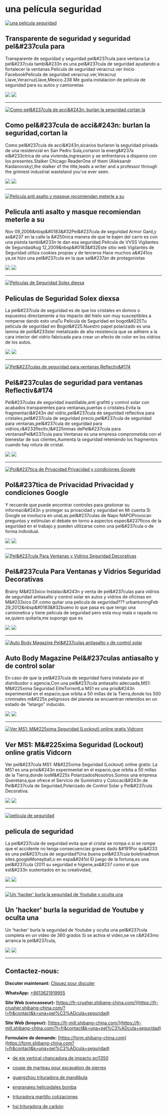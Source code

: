 # una película seguridad

<a href="https://swt.shibang-china.com/?l=fr&img&k=una+pel%C3%ADcula+seguridad" target="_blank">![una película seguridad](http://static.shibang-china.com/all-800x300/931.jpg)</a>

## Transparente de seguridad y seguridad pel&#237cula para
Transparente de seguridad y seguridad pel&#237cula para ventana La pel&#237cula tambi&#233n es una pel&#237cula de seguridad ayudando a fortalecer la ventanas.Pelicula de seguridad veracruz.ver Inicio FacebookPelicula de seguridad veracruz.ver,Veracruz Llave,VeracruzLlave,Mexico.238 Me gusta.instalacion de pelicula de seguridad para su autos y camionetas


<a href="https://whatsapp.shibangsoft.com/WhatsApp.php" target="_blank" title="WhatsApp">![](http://static.shibang-china.com/icon/whatsapp.png)</a> <a href="https://swt.shibang-china.com/?l=fr&icon&k=una+pel%C3%ADcula+seguridad" target="_blank">![](http://static.shibang-china.com/icon/chat-fr.png)</a>

---

<a href="https://swt.shibang-china.com/?l=fr&img&k=una+pel%C3%ADcula+seguridad" target="_blank">![Como pel&#237cula de acci&#243n: burlan la seguridad,cortan la](http://static.shibang-china.com/all-800x300/849.jpg)</a>

## Como pel&#237cula de acci&#243n: burlan la seguridad,cortan la
Como pel&#237cula de acci&#243n,sicarios burlaron la seguridad privada de una residencial en San Pedro Sula,cortaron la energ&#237a el&#233ctrica de una vivienda,ingresaron y se enfrentaros a disparos con los presentes.Stalker Chicago ReaderOne of them (Aleksandr Kaidanovsky),the stalker of the title,leads a writer and a professor through the grimiest industrial wasteland you've ever seen.


<a href="https://whatsapp.shibangsoft.com/WhatsApp.php" target="_blank" title="WhatsApp">![](http://static.shibang-china.com/icon/whatsapp.png)</a> <a href="https://swt.shibang-china.com/?l=fr&icon&k=una+pel%C3%ADcula+seguridad" target="_blank">![](http://static.shibang-china.com/icon/chat-fr.png)</a>

---

<a href="https://swt.shibang-china.com/?l=fr&img&k=una+pel%C3%ADcula+seguridad" target="_blank">![Pelicula anti asalto y masque recomiendan meterle a su](http://static.shibang-china.com/all-800x300/556.jpg)</a>

## Pelicula anti asalto y masque recomiendan meterle a su
Nov 09,2006&nbsp&#0183&#32Pel&#237cula de seguridad Armor Gard,y as&#237 en la calle la &#250nica manera de que te bajen del carro es con una pistola tambi&#233n te dan esa seguridad.Pelicula de VVSS Vigilantes de SeguridadAug 12,2009&nbsp&#0183&#32Este sitio web Vigilantes de Seguridad utiliza cookies propias y de terceros Hace muchos a&#241os ya,se hizo una pel&#237cula en la que sal&#237an de protagonistas


<a href="https://whatsapp.shibangsoft.com/WhatsApp.php" target="_blank" title="WhatsApp">![](http://static.shibang-china.com/icon/whatsapp.png)</a> <a href="https://swt.shibang-china.com/?l=fr&icon&k=una+pel%C3%ADcula+seguridad" target="_blank">![](http://static.shibang-china.com/icon/chat-fr.png)</a>

---

<a href="https://swt.shibang-china.com/?l=fr&img&k=una+pel%C3%ADcula+seguridad" target="_blank">![Peliculas de Seguridad Solex diexsa](http://static.shibang-china.com/all-800x300/1245.jpg)</a>

## Peliculas de Seguridad Solex diexsa
La pel&#237cula de seguridad es de que los cristales en domos o expuestos directamente a los impacto del hielo son muy susceptibles a romperse dando esto unaTu Pelicula de Seguridad en bogot&#225Tu pelicula de seguridad en Bogot&#225.Nuestro papel polarizado es una lamina de poli&#233ster metalizado de alta resistencia que se adhiere a la cara interior del vidrio fabricada para crear un efecto de color en los vidrios de los autos.


<a href="https://whatsapp.shibangsoft.com/WhatsApp.php" target="_blank" title="WhatsApp">![](http://static.shibang-china.com/icon/whatsapp.png)</a> <a href="https://swt.shibang-china.com/?l=fr&icon&k=una+pel%C3%ADcula+seguridad" target="_blank">![](http://static.shibang-china.com/icon/chat-fr.png)</a>

---

<a href="https://swt.shibang-china.com/?l=fr&img&k=una+pel%C3%ADcula+seguridad" target="_blank">![Pel&#237culas de seguridad para ventanas Reflectiv&#174](http://static.shibang-china.com/all-800x300/958.jpg)</a>

## Pel&#237culas de seguridad para ventanas Reflectiv&#174
Pel&#237culas de seguridad inastillable,anti grafitti y control solar con acabados transparentes para ventanas,puertas o cristales.Evita la fragmentaci&#243n del vidrio,pel&#237cula de seguridad reflectiva para cristales,pel&#237cula de seguridad precio,pel&#237cula de seguridad para ventanas,pel&#237cula de seguridad para vidrios,r&#233flectiv,l&#225minas dePel&#237cula para ventanasPel&#237cula para Ventanas es una empresa comprometida con el bienestar de sus clientes,Aumenta la seguridad reteniendo los fragmentos cuando hay rotura de cristal.


<a href="https://whatsapp.shibangsoft.com/WhatsApp.php" target="_blank" title="WhatsApp">![](http://static.shibang-china.com/icon/whatsapp.png)</a> <a href="https://swt.shibang-china.com/?l=fr&icon&k=una+pel%C3%ADcula+seguridad" target="_blank">![](http://static.shibang-china.com/icon/chat-fr.png)</a>

---

<a href="https://swt.shibang-china.com/?l=fr&img&k=una+pel%C3%ADcula+seguridad" target="_blank">![Pol&#237tica de Privacidad Privacidad y condiciones Google](http://static.shibang-china.com/all-800x300/404.jpg)</a>

## Pol&#237tica de Privacidad Privacidad y condiciones Google
Y recuerde que puede encontrar controles para gestionar su informaci&#243n y proteger su privacidad y seguridad en Mi cuenta Si Google se involucra en unaLas pel&#237culas de Napo NAPOProvocan preguntas y estimulan el debate en torno a aspectos espec&#237ficos de la seguridad en el trabajo.y pueden utilizarse como una pel&#237cula o de forma individual.


<a href="https://whatsapp.shibangsoft.com/WhatsApp.php" target="_blank" title="WhatsApp">![](http://static.shibang-china.com/icon/whatsapp.png)</a> <a href="https://swt.shibang-china.com/?l=fr&icon&k=una+pel%C3%ADcula+seguridad" target="_blank">![](http://static.shibang-china.com/icon/chat-fr.png)</a>

---

<a href="https://swt.shibang-china.com/?l=fr&img&k=una+pel%C3%ADcula+seguridad" target="_blank">![Pel&#237cula Para Ventanas y Vidrios Seguridad Decorativas](http://static.shibang-china.com/all-800x300/1088.jpg)</a>

## Pel&#237cula Para Ventanas y Vidrios Seguridad Decorativas
Brainy M&#233xico Instalaci&#243n y venta de pel&#237culas para vidrios de seguridad antiasalto y control solar en autos y vidrios de oficinas en M&#233xico DF.como quitar una pelicula de seguridad??? urbantuningFeb 29,2012&nbsp&#0183&#32bueno lo que pasa es que tengo una camionetica y tiene pelicula de seguridad pero esta muy mala o rayada no se,quiero quitarla,me supongo que es


<a href="https://whatsapp.shibangsoft.com/WhatsApp.php" target="_blank" title="WhatsApp">![](http://static.shibang-china.com/icon/whatsapp.png)</a> <a href="https://swt.shibang-china.com/?l=fr&icon&k=una+pel%C3%ADcula+seguridad" target="_blank">![](http://static.shibang-china.com/icon/chat-fr.png)</a>

---

<a href="https://swt.shibang-china.com/?l=fr&img&k=una+pel%C3%ADcula+seguridad" target="_blank">![Auto Body Magazine Pel&#237culas antiasalto y de control solar](http://static.shibang-china.com/all-800x300/182.jpg)</a>

## Auto Body Magazine Pel&#237culas antiasalto y de control solar
En caso de que la pel&#237cula de seguridad fuera instalada por el distribuidor o agencia,Con una pel&#237cula antiasalto adecuada,MS1: M&#225xima Seguridad EliteTorrentLa MS1 es una prisi&#243n experimental en el espacio,que orbita a 50 millas de la Tierra,donde los 500 criminales m&#225s peligrosos del planeta se encuentran retenidos en un estado de "letargo" inducido.


<a href="https://whatsapp.shibangsoft.com/WhatsApp.php" target="_blank" title="WhatsApp">![](http://static.shibang-china.com/icon/whatsapp.png)</a> <a href="https://swt.shibang-china.com/?l=fr&icon&k=una+pel%C3%ADcula+seguridad" target="_blank">![](http://static.shibang-china.com/icon/chat-fr.png)</a>

---

<a href="https://swt.shibang-china.com/?l=fr&img&k=una+pel%C3%ADcula+seguridad" target="_blank">![Ver MS1: M&#225xima Seguridad (Lockout) online gratis Vidcorn](http://static.shibang-china.com/all-800x300/1414.jpg)</a>

## Ver MS1: M&#225xima Seguridad (Lockout) online gratis Vidcorn
Ver pel&#237cula MS1: M&#225xima Seguridad (Lockout) online gratis: La MS1 es una prisi&#243n experimental en el espacio,que orbita a 50 millas de la Tierra,donde losM&#225s PolarizadosNosotros.Somos una empresa Queretana,que ofrece el Servicio de Suministro y Colocaci&#243n de Pel&#237cula de Seguridad,Polarizado de Control Solar y Pel&#237cula Decorativa.


<a href="https://whatsapp.shibangsoft.com/WhatsApp.php" target="_blank" title="WhatsApp">![](http://static.shibang-china.com/icon/whatsapp.png)</a> <a href="https://swt.shibang-china.com/?l=fr&icon&k=una+pel%C3%ADcula+seguridad" target="_blank">![](http://static.shibang-china.com/icon/chat-fr.png)</a>

---

<a href="https://swt.shibang-china.com/?l=fr&img&k=una+pel%C3%ADcula+seguridad" target="_blank">![pelicula de seguridad](http://static.shibang-china.com/all-800x300/1134.jpg)</a>

## pelicula de seguridad
La pel&#237cula de seguridad evita que el cristal se rompa o si se rompe que el accidente no tenga consecuencias graves dado &#191Por qu&#233 es una pel&#237cula de seguridad?Una buena pel&#237cula boletinadmon sites.googleMoneyball,o en espa&#241ol El juego de la fortuna,es una pel&#237cula (2011 su seguridad e higiene,as&#237 como el que est&#233n sustentados en su creatividad,


<a href="https://whatsapp.shibangsoft.com/WhatsApp.php" target="_blank" title="WhatsApp">![](http://static.shibang-china.com/icon/whatsapp.png)</a> <a href="https://swt.shibang-china.com/?l=fr&icon&k=una+pel%C3%ADcula+seguridad" target="_blank">![](http://static.shibang-china.com/icon/chat-fr.png)</a>

---

<a href="https://swt.shibang-china.com/?l=fr&img&k=una+pel%C3%ADcula+seguridad" target="_blank">![Un 'hacker' burla la seguridad de Youtube y oculta una](http://static.shibang-china.com/all-800x300/823.jpg)</a>

## Un 'hacker' burla la seguridad de Youtube y oculta una
Un 'hacker' burla la seguridad de Youtube y oculta una pel&#237cula completa en un video de 360 grados Si se activa el video,se ve c&#243mo arranca la pel&#237cula,

<a href="https://whatsapp.shibangsoft.com/WhatsApp.php" target="_blank" title="WhatsApp">![](http://static.shibang-china.com/icon/whatsapp.png)</a> <a href="https://swt.shibang-china.com/?l=fr&icon&k=una+pel%C3%ADcula+seguridad" target="_blank">![](http://static.shibang-china.com/icon/chat-fr.png)</a>

---
## Contactez-nous:

**Discuter maintenant:** [Cliquez pour discuter](https://swt.shibang-china.com?l=fr&contact&k=una+pel%C3%ADcula+seguridad)

**WhatsApp:**  [+8613621919955](https://whatsapp.shibangsoft.com/WhatsApp.php)

**Site Web (concasseur):** [https://fr-crusher.shibang-china.com/](https://fr-crusher.shibang-china.com/?l=fr&contact&k=una+pel%C3%ADcula+seguridad)

**Site Web (broyeur):** [https://fr-mill.shibang-china.com/](https://fr-mill.shibang-china.com/?l=fr&contact&k=una+pel%C3%ADcula+seguridad)

**Formulaire de demande:** [https://form.shibang-china.com](https://form.shibang-china.com?l=fr&contact&k=una+pel%C3%ADcula+seguridad)

* [de eje vertical chancadora de impacto pcl1350](../64/de%20eje%20vertical%20chancadora%20de%20impacto%20pcl1350.md)

* [coupe de marteau pour excavation de pierres](../65/coupe%20de%20marteau%20pour%20excavation%20de%20pierres.md)

* [guangzhou trituradora de mandibula](../62/guangzhou%20trituradora%20de%20mandibula.md)

* [engranajes helicoidales bomba](../63/engranajes%20helicoidales%20bomba.md)

* [trituradora martillo cotizaciones](../64/trituradora%20martillo%20cotizaciones.md)

* [hsi trituradora de carbón](../64/hsi%20trituradora%20de%20carb%C3%B3n.md)